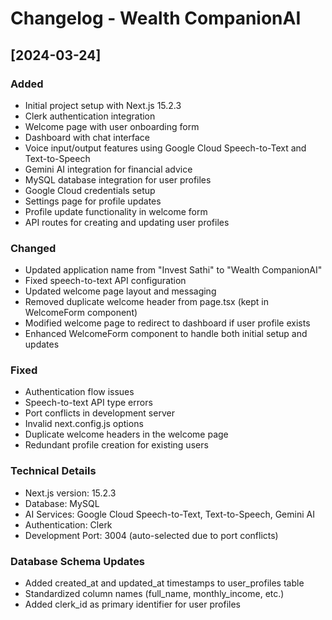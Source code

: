# Changelog - Wealth CompanionAI

## [2024-03-24]

### Added
- Initial project setup with Next.js 15.2.3
- Clerk authentication integration
- Welcome page with user onboarding form
- Dashboard with chat interface
- Voice input/output features using Google Cloud Speech-to-Text and Text-to-Speech
- Gemini AI integration for financial advice
- MySQL database integration for user profiles
- Google Cloud credentials setup
- Settings page for profile updates
- Profile update functionality in welcome form
- API routes for creating and updating user profiles

### Changed
- Updated application name from "Invest Sathi" to "Wealth CompanionAI"
- Fixed speech-to-text API configuration
- Updated welcome page layout and messaging
- Removed duplicate welcome header from page.tsx (kept in WelcomeForm component)
- Modified welcome page to redirect to dashboard if user profile exists
- Enhanced WelcomeForm component to handle both initial setup and updates

### Fixed
- Authentication flow issues
- Speech-to-text API type errors
- Port conflicts in development server
- Invalid next.config.js options
- Duplicate welcome headers in the welcome page
- Redundant profile creation for existing users

### Technical Details
- Next.js version: 15.2.3
- Database: MySQL
- AI Services: Google Cloud Speech-to-Text, Text-to-Speech, Gemini AI
- Authentication: Clerk
- Development Port: 3004 (auto-selected due to port conflicts)

### Database Schema Updates
- Added created_at and updated_at timestamps to user_profiles table
- Standardized column names (full_name, monthly_income, etc.)
- Added clerk_id as primary identifier for user profiles 